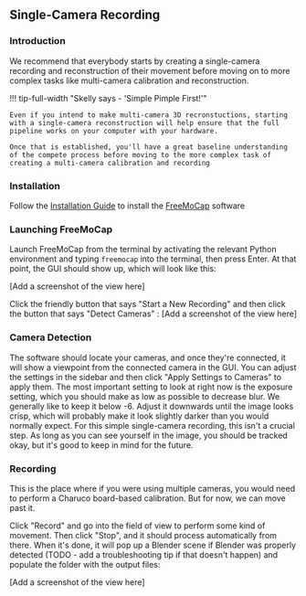## Single-Camera Recording

### Introduction
We recommend that everybody starts by creating a single-camera recording and reconstruction of their movement  before moving on to more complex tasks like multi-camera calibration and reconstruction. 

!!! tip-full-width "Skelly says - 'Simple Pimple First!'"

    Even if you intend to make multi-camera 3D recronstuctions, starting with a single-camera reconstruction will help ensure that the full pipeline works on your computer with your hardware. 

    Once that is established, you'll have a great baseline understanding of the compete process before moving to the more complex task of creating a multi-camera calibration and recording

### Installation 

Follow the [Installation Guide](./installation.md) to install the [FreeMoCap](https://github.com/freemocap/freemocap) software

### Launching FreeMoCap
Launch FreeMoCap from the terminal by activating the relevant Python environment and typing `freemocap` into the terminal, then press Enter. At that point, the GUI should show up, which will look like this:

[Add a screenshot of the view here]

Click the friendly button that says "Start a New Recording" and then click the button that says "Detect Cameras" :
[Add a screenshot of the view here]

### Camera Detection
The software should locate your cameras, and once they're connected, it will show a viewpoint from the connected camera in the GUI. You can adjust the settings in the sidebar and then click "Apply Settings to Cameras" to apply them. The most important setting to look at right now is the exposure setting, which you should make as low as possible to decrease blur. We generally like to keep it below -6. Adjust it downwards until the image looks crisp, which will probably make it look slightly darker than you would normally expect. For this simple single-camera recording, this isn't a crucial step. As long as you can see yourself in the image, you should be tracked okay, but it's good to keep in mind for the future.

### Recording
This is the place where if you were using multiple cameras, you would need to perform a Charuco board-based calibration. But for now, we can move past it.

Click "Record" and go into the field of view to perform some kind of movement. Then click "Stop", and it should process automatically from there. When it's done, it will pop up a Blender scene if Blender was properly detected (TODO - add a troubleshooting tip if that doesn't happen) and populate the folder with the output files:

[Add a screenshot of the view here]

